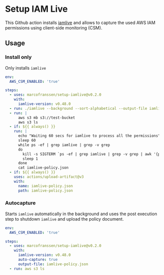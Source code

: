 # Setup IAM Live

This Github action installs [iamlive][] and allows to capture the used AWS IAM permissions using client-side monitoring (CSM).

## Usage

### Install only

Only installs `iamlive`

```yaml
env:
  AWS_CSM_ENABLED: 'true'

steps:
  - uses: marcofranssen/setup-iamlive@v0.2.0
    with:
      iamlive-version: v0.48.0
  - run: ./iamlive --background --sort-alphabetical --output-file iamlive-policy.json
  - run: |
      aws s3 mb s3://test-bucket
      aws s3 ls
  - if: ${{ always() }}
    run: |
      echo "Waiting 60 secs for iamlive to process all the permissions"
      sleep 60
      while ps -ef | grep iamlive | grep -v grep
      do
        kill -s SIGTERM `ps -ef | grep iamlive | grep -v grep | awk '{print $2}'`
        sleep 1
      done
      cat iamlive-policy.json
  - if: ${{ always() }}
    uses: actions/upload-artifact@v3
    with:
      name: iamlive-policy.json
      path: iamlive-policy.json
```

### Autocapture

Starts `iamlive` automatically in the background and uses the post execution step to shutdown `iamlive` and upload the policy document.

```yaml
env:
  AWS_CSM_ENABLED: 'true'

steps:
  - uses: marcofranssen/setup-iamlive@v0.2.0
    with:
      iamlive-version: v0.48.0
      auto-capture: true
      output-file: iamlive-policy.json
  - run: aws s3 ls
```

[iamlive]: https://github.com/iann0036/iamlive "Generate an IAM policy from AWS calls using client-side monitoring (CSM) or embedded proxy"
